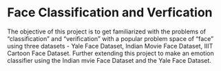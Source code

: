 # Face Classification and Verfication
The objective of this project is to get familiarized with the problems of “classification” and “verification” with a popular problem space of “face” using three datasets - Yale Face Dataset, Indian Movie Face Dataset, IIIT Cartoon Face Dataset. Further extending this project to make an emotion classifier using the Indian mvie Face Dataset and the Yale Face Dataset.
